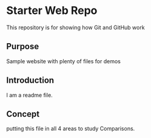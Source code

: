 # Starter Web Repo

This repository is for showing how Git and GitHub work

## Purpose

Sample website with plenty of files for demos

## Introduction
I am a readme file.

## Concept 
putting this file in all 4 areas to study Comparisons.